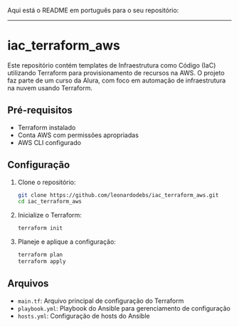 Aqui está o README em português para o seu repositório:

---

# iac_terraform_aws

Este repositório contém templates de Infraestrutura como Código (IaC) utilizando Terraform para provisionamento de recursos na AWS. O projeto faz parte de um curso da Alura, com foco em automação de infraestrutura na nuvem usando Terraform.

## Pré-requisitos

- Terraform instalado
- Conta AWS com permissões apropriadas
- AWS CLI configurado

## Configuração

1. Clone o repositório:

   ```bash
   git clone https://github.com/leonardodebs/iac_terraform_aws.git
   cd iac_terraform_aws
   ```

2. Inicialize o Terraform:

   ```bash
   terraform init
   ```

3. Planeje e aplique a configuração:

   ```bash
   terraform plan
   terraform apply
   ```

## Arquivos

- `main.tf`: Arquivo principal de configuração do Terraform
- `playbook.yml`: Playbook do Ansible para gerenciamento de configuração
- `hosts.yml`: Configuração de hosts do Ansible


